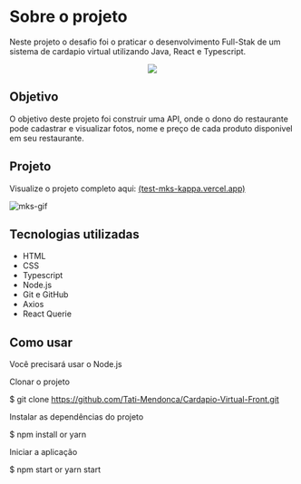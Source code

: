 
# Sobre o projeto

Neste projeto o desafio foi o praticar o desenvolvimento Full-Stak de um sistema de cardapio virtual utilizando Java, React e Typescript.

<p align="center">
<img loading="lazy" src="http://img.shields.io/static/v1?label=STATUS&message=EM%20DESENVOLVIMENTO&color=GREEN&style=for-the-badge"/>
</p>

## Objetivo

O objetivo deste projeto foi construir uma API, onde o dono do restaurante pode cadastrar e visualizar fotos, nome e preço de cada produto disponivel em seu restaurante.


## Projeto
Visualize o projeto completo aqui: [(test-mks-kappa.vercel.app)](https://test-mks-kappa.vercel.app/)

![mks-gif](https://github.com/Tati-Mendonca/app-ecommerce/assets/97405991/a440153b-5d81-4b4b-9c73-14047161303d)

## Tecnologias utilizadas

- HTML
- CSS
- Typescript
- Node.js
- Git e GitHub
- Axios
- React Querie

## Como usar

Você precisará usar o Node.js

Clonar o projeto

 $ git clone https://github.com/Tati-Mendonca/Cardapio-Virtual-Front.git

Instalar as dependências do projeto

 $ npm install or yarn

Iniciar a aplicação

 $ npm start or yarn start

